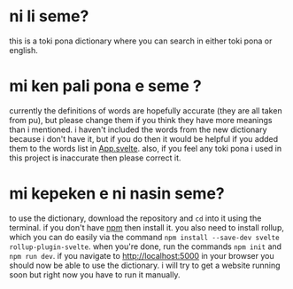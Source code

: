 # ni li seme?

this is a toki pona dictionary where you can search in either toki pona or english.

# mi ken pali pona e seme ?

currently the definitions of words are hopefully accurate (they are all taken from pu), but please change them if you think they have more meanings than i mentioned. i haven't included the words from the new dictionary because i don't have it, but if you do then it would be helpful if you added them to the words list in [App.svelte](https://github.com/benmanbenman/lipu-pi-nimi-ale-pi-toki-pona/blob/main/src/App.svelte). also, if you feel any toki pona i used in this project is inaccurate then please correct it.

# mi kepeken e ni nasin seme?

to use the dictionary, download the repository and `cd` into it using the terminal. if you don't have [npm](https://nodejs.org/en/download/) then install it. you also need to install rollup, which you can do easily via the command `npm install --save-dev svelte rollup-plugin-svelte`. when you're done, run the commands `npm init` and `npm run dev`. if you navigate to <http://localhost:5000> in your browser you should now be able to use the dictionary. i will try to get a website running soon but right now you have to run it manually.
